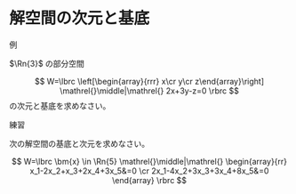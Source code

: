 # 解空間の次元と基底

<div class="ex">
<span class="ex-circle1">例</span>
<p>

$\Rn{3}$ の部分空間

$$
W=\lbrc  \left[\begin{array}{rrr} x\cr y\cr z\end{array}\right]
\mathrel{}\middle|\mathrel{} 
2x+3y-z=0  \rbrc
$$
の次元と基底を求めなさい。
</p>
</div>

<div class="prob">
<span class="prob-label">練習</span>
<p>
次の解空間の基底と次元を求めなさい。

$$
W=\lbrc
\bm{x} \in \Rn{5}
\mathrel{}\middle|\mathrel{} 
\begin{array}{rr} 
x_1-2x_2+x_3+2x_4+3x_5&=0 \cr
2x_1-4x_2+3x_3+3x_4+8x_5&=0
\end{array}
\rbrc
$$
</p>
</div>